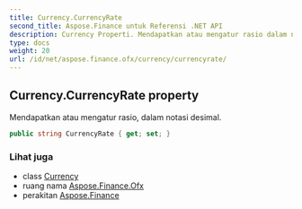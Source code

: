 ```yaml
---
title: Currency.CurrencyRate
second_title: Aspose.Finance untuk Referensi .NET API
description: Currency Properti. Mendapatkan atau mengatur rasio dalam notasi desimal.
type: docs
weight: 20
url: /id/net/aspose.finance.ofx/currency/currencyrate/
---
```

## Currency.CurrencyRate property

Mendapatkan atau mengatur rasio, dalam notasi desimal.

```csharp
public string CurrencyRate { get; set; }
```

### Lihat juga

* class [Currency](../)
* ruang nama [Aspose.Finance.Ofx](../../currency/)
* perakitan [Aspose.Finance](../../../)


